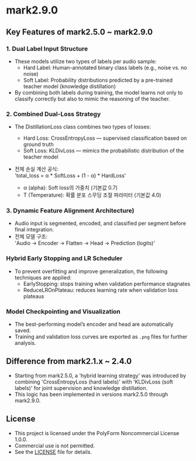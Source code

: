 # mark2.9.0


## Key Features of mark2.5.0 ~ mark2.9.0  

### 1. Dual Label Input Structure 
* These models utilize two types of labels per audio sample:  
  - Hard Label: Human-annotated binary class labels (e.g., noise vs. no noise)  
  - Soft Label: Probability distributions predicted by a pre-trained teacher model (knowledge distillation)  
* By combining both labels during training, the model learns not only to classify correctly but also to mimic the reasoning of the teacher.  


### 2. Combined Dual-Loss Strategy  
* The DistillationLoss class combines two types of losses:  
  - Hard Loss: CrossEntropyLoss — supervised classification based on ground truth  
  - Soft Loss: KLDivLoss — mimics the probabilistic distribution of the teacher model  

* 전체 손실 계산 공식:  
  'total_loss = α * SoftLoss + (1 - α) * HardLoss'  

  * α (alpha): Soft loss의 가중치 (기본값 0.7)  
  * T (Temperature): 확률 분포 스무딩 조절 파라미터 (기본값 4.0)  


### 3. Dynamic Feature Alignment Architecture)  

- Audio input is segmented, encoded, and classified per segment before final integration.  
- 전체 모델 구조:  
  'Audio -> Encoder -> Flatten -> Head -> Prediction (logits)'  


### Hybrid Early Stopping and LR Scheduler  

* To prevent overfitting and improve generalization, the following techniques are applied:  
  - EarlyStopping: stops training when validation performance stagnates  
  - ReduceLROnPlateau: reduces learning rate when validation loss plateaus  


### Model Checkpointing and Visualization  

* The best-performing model’s encoder and head are automatically saved.  
* Training and validation loss curves are exported as `.png` files for further analysis.  


## Difference from mark2.1.x ~ 2.4.0  

* Starting from mark2.5.0, a  'hybrid learning strategy' was introduced by combining 'CrossEntropyLoss (hard labels)' with 'KLDivLoss (soft labels)' for joint supervision and knowledge distillation.
* This logic has been implemented in versions mark2.5.0 through mark2.9.0.   


## License
- This project is licensed under the PolyForm Noncommercial License 1.0.0.  
- Commercial use is not permitted.
- See the [LICENSE](./LICENSE) file for details.


